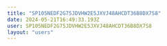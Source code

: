 ```yaml
---
title: "SP105NEDF2G75JDVHW2E5JXVJ48AHCDT36B8DX7S8"
date: 2024-05-21T16:49:33.193Z
user: SP105NEDF2G75JDVHW2E5JXVJ48AHCDT36B8DX7S8
layout: "users"
---
```

    